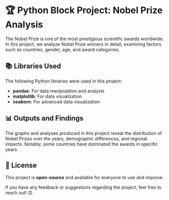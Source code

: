 # 🏆 Python Block Project: Nobel Prize Analysis  

The Nobel Prize is one of the most prestigious scientific awards worldwide. In this project, we analyze Nobel Prize winners in detail, examining factors such as countries, gender, age, and award categories.  

## 📚 Libraries Used  

The following Python libraries were used in this project:  

- **pandas**: For data manipulation and analysis  
- **matplotlib**: For data visualization  
- **seaborn**: For advanced data visualization  

## 📊 Outputs and Findings  

The graphs and analyses produced in this project reveal the distribution of Nobel Prizes over the years, demographic differences, and regional impacts. Notably, some countries have dominated the awards in specific years.  

## 📜 License  

This project is **open-source** and available for everyone to use and improve.  

If you have any feedback or suggestions regarding the project, feel free to reach out! 😊  
